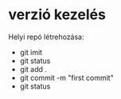 # verzió kezelés

Helyi repó létrehozása:

- git imit
- git status
- git add .
- git commit -m "first commit"
- git status



